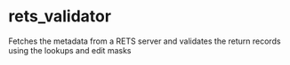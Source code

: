 rets_validator
==============

Fetches the metadata from a RETS server and validates the return records using the lookups and edit masks
